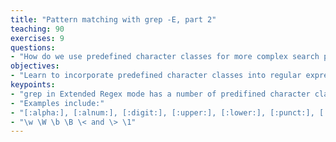 ```yaml
---
title: "Pattern matching with grep -E, part 2"
teaching: 90
exercises: 9
questions:
- "How do we use predefined character classes for more complex search patterns?"
objectives:
- "Learn to incorporate predefined character classes into regular expressions"
keypoints:
- "grep in Extended Regex mode has a number of predifined character classes"
- "Examples include:"
- "[:alpha:], [:alnum:], [:digit:], [:upper:], [:lower:], [:punct:], [:space:]"
- "\w \W \b \B \< and \> \1"
---
```


